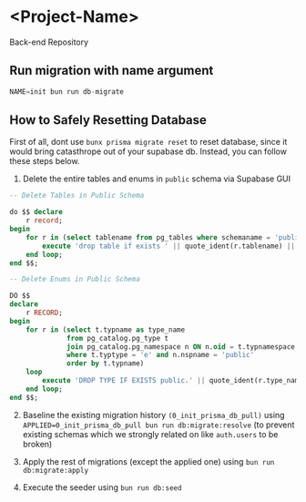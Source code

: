 # \<Project-Name\>
Back-end Repository

## Run migration with name argument
```js
NAME=init bun run db-migrate
```

## How to Safely Resetting Database
First of all, dont use `bunx prisma migrate reset` to reset database, since it would bring catasthrope out of your supabase db. Instead, you can follow these steps below.

1. Delete the entire tables and enums in `public` schema via Supabase GUI
```sql
-- Delete Tables in Public Schema

do $$ declare
    r record;
begin
    for r in (select tablename from pg_tables where schemaname = 'public') loop
        execute 'drop table if exists ' || quote_ident(r.tablename) || ' cascade';
    end loop;
end $$;

-- Delete Enums in Public Schema

DO $$
declare
    r RECORD;
begin
    for r in (select t.typname as type_name
              from pg_catalog.pg_type t
              join pg_catalog.pg_namespace n ON n.oid = t.typnamespace
              where t.typtype = 'e' and n.nspname = 'public'
              order by t.typname)
    loop
        execute 'DROP TYPE IF EXISTS public.' || quote_ident(r.type_name) || ' CASCADE';
    end loop;
end $$;
```
2. Baseline the existing migration history `(0_init_prisma_db_pull)` using `APPLIED=0_init_prisma_db_pull bun run db:migrate:resolve` (to prevent existing schemas which we strongly related on like `auth.users` to be broken)

3. Apply the rest of migrations (except the applied one) using `bun run db:migrate:apply`

4. Execute the seeder using `bun run db:seed`
